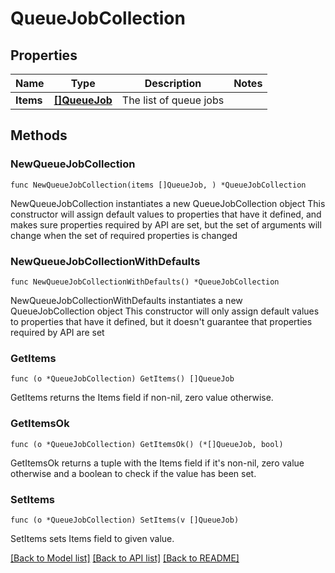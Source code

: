 # QueueJobCollection

## Properties

Name | Type | Description | Notes
------------ | ------------- | ------------- | -------------
**Items** | [**[]QueueJob**](QueueJob.md) | The list of queue jobs | 

## Methods

### NewQueueJobCollection

`func NewQueueJobCollection(items []QueueJob, ) *QueueJobCollection`

NewQueueJobCollection instantiates a new QueueJobCollection object
This constructor will assign default values to properties that have it defined,
and makes sure properties required by API are set, but the set of arguments
will change when the set of required properties is changed

### NewQueueJobCollectionWithDefaults

`func NewQueueJobCollectionWithDefaults() *QueueJobCollection`

NewQueueJobCollectionWithDefaults instantiates a new QueueJobCollection object
This constructor will only assign default values to properties that have it defined,
but it doesn't guarantee that properties required by API are set

### GetItems

`func (o *QueueJobCollection) GetItems() []QueueJob`

GetItems returns the Items field if non-nil, zero value otherwise.

### GetItemsOk

`func (o *QueueJobCollection) GetItemsOk() (*[]QueueJob, bool)`

GetItemsOk returns a tuple with the Items field if it's non-nil, zero value otherwise
and a boolean to check if the value has been set.

### SetItems

`func (o *QueueJobCollection) SetItems(v []QueueJob)`

SetItems sets Items field to given value.



[[Back to Model list]](../README.md#documentation-for-models) [[Back to API list]](../README.md#documentation-for-api-endpoints) [[Back to README]](../README.md)


